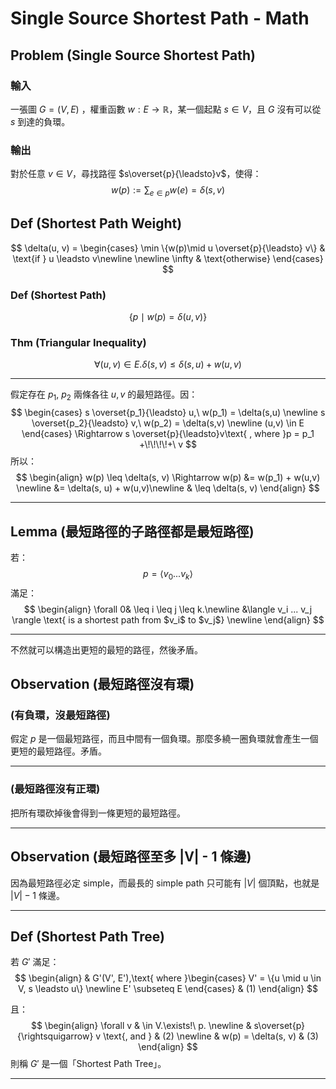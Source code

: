 # Single Source Shortest Path - Math

## Problem (Single Source Shortest Path)

### 輸入

一張圖 $G = (V, E)$ ，權重函數 $w : E \to \mathbb R$，某一個起點 $s \in V$，且 $G$ 沒有可以從 $s$ 到達的負環。

### 輸出

對於任意 $v \in V$，尋找路徑 $s\overset{p}{\leadsto}v$，使得：
$$
w(p) := \sum_{e \in p} w(e) = \delta(s, v)
$$
## Def (Shortest Path Weight)

$$
\delta(u, v) = \begin{cases}
\min \{w(p)\mid u \overset{p}{\leadsto} v\} & \text{if } u \leadsto v\newline \newline
\infty & \text{otherwise}
\end{cases}
$$

### Def (Shortest Path)

$$
\{p \mid w(p) = \delta(u,v)\}
$$

### Thm (Triangular Inequality)

$$
\forall (u,v) \in E.\delta(s,v) \leq \delta(s,u) + w(u,v)
$$

---

假定存在 $p_1$, $p_2$ 兩條各往 $u, v$ 的最短路徑。因：
$$
\begin{cases}
s \overset{p_1}{\leadsto} u,\ w(p_1) = \delta(s,u) \newline
s \overset{p_2}{\leadsto} v,\ w(p_2) = \delta(s,v) \newline
(u,v) \in E
\end{cases}
\Rightarrow s \overset{p}{\leadsto}v\text{ , where }p = p_1 +\!\!\!\!+\ v
$$
所以：
$$
\begin{align}
w(p) \leq \delta(s, v) \Rightarrow w(p) &= w(p_1) + w(u,v) \newline
&= \delta(s, u) + w(u,v)\newline
& \leq \delta(s, v)
\end{align}
$$

---

## Lemma (最短路徑的子路徑都是最短路徑)

若：
$$
p = \langle v_0 ... v_k \rangle
$$
滿足：
$$
\begin{align}
\forall 0& \leq i \leq j \leq k.\newline
&\langle v_i ... v_j \rangle \text{ is a shortest path from $v_i$ to $v_j$}
\newline
\end{align}
$$

---

不然就可以構造出更短的最短的路徑，然後矛盾。

## Observation (最短路徑沒有環)

### (有負環，沒最短路徑)

假定 $p$ 是一個最短路徑，而且中間有一個負環。那麼多繞一圈負環就會產生一個更短的最短路徑。矛盾。

---

### (最短路徑沒有正環)

把所有環砍掉後會得到一條更短的最短路徑。

---

## Observation (最短路徑至多 |V| - 1 條邊)

因為最短路徑必定 simple，而最長的 simple path 只可能有 $|V|$ 個頂點，也就是 $|V| - 1$ 條邊。

---

## Def (Shortest Path Tree)

若 $G'$ 滿足：
$$
\begin{align}
& G'(V', E'),\text{ where }\begin{cases}
V' = \{u \mid u \in V, s \leadsto u\} \newline
E' \subseteq E
\end{cases}
& (1)
\end{align}
$$


且：
$$
\begin{align}
\forall v & \in V.\exists!\ p. \newline 
& s\overset{p} {\rightsquigarrow} v \text{,  and   } & (2)
\newline & w(p) = \delta(s, v) & (3)
\end{align}
$$
則稱 $G'$ 是一個「Shortest Path Tree」。

---

